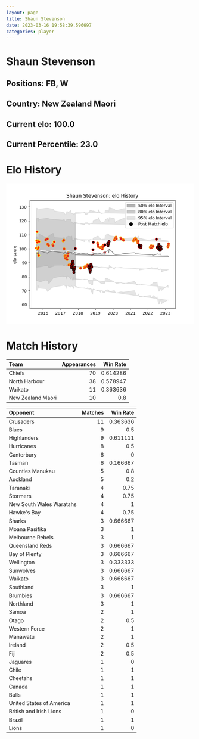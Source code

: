 ```yaml
---  
layout: page  
title: Shaun Stevenson  
date: 2023-03-16 19:58:39.596697  
categories: player  
---
```

# Shaun Stevenson

## Positions: FB, W

## Country: New Zealand Maori

## Current elo: 100.0

## Current Percentile: 23.0

# Elo History


![elo history](history_ShaunStevenson.png)
# Match History


| Team              |   Appearances |   Win Rate |
|:------------------|--------------:|-----------:|
| Chiefs            |            70 |   0.614286 |
| North Harbour     |            38 |   0.578947 |
| Waikato           |            11 |   0.363636 |
| New Zealand Maori |            10 |   0.8      |

| Opponent                 |   Matches |   Win Rate |
|:-------------------------|----------:|-----------:|
| Crusaders                |        11 |   0.363636 |
| Blues                    |         9 |   0.5      |
| Highlanders              |         9 |   0.611111 |
| Hurricanes               |         8 |   0.5      |
| Canterbury               |         6 |   0        |
| Tasman                   |         6 |   0.166667 |
| Counties Manukau         |         5 |   0.8      |
| Auckland                 |         5 |   0.2      |
| Taranaki                 |         4 |   0.75     |
| Stormers                 |         4 |   0.75     |
| New South Wales Waratahs |         4 |   1        |
| Hawke's Bay              |         4 |   0.75     |
| Sharks                   |         3 |   0.666667 |
| Moana Pasifika           |         3 |   1        |
| Melbourne Rebels         |         3 |   1        |
| Queensland Reds          |         3 |   0.666667 |
| Bay of Plenty            |         3 |   0.666667 |
| Wellington               |         3 |   0.333333 |
| Sunwolves                |         3 |   0.666667 |
| Waikato                  |         3 |   0.666667 |
| Southland                |         3 |   1        |
| Brumbies                 |         3 |   0.666667 |
| Northland                |         3 |   1        |
| Samoa                    |         2 |   1        |
| Otago                    |         2 |   0.5      |
| Western Force            |         2 |   1        |
| Manawatu                 |         2 |   1        |
| Ireland                  |         2 |   0.5      |
| Fiji                     |         2 |   0.5      |
| Jaguares                 |         1 |   0        |
| Chile                    |         1 |   1        |
| Cheetahs                 |         1 |   1        |
| Canada                   |         1 |   1        |
| Bulls                    |         1 |   1        |
| United States of America |         1 |   1        |
| British and Irish Lions  |         1 |   0        |
| Brazil                   |         1 |   1        |
| Lions                    |         1 |   0        |